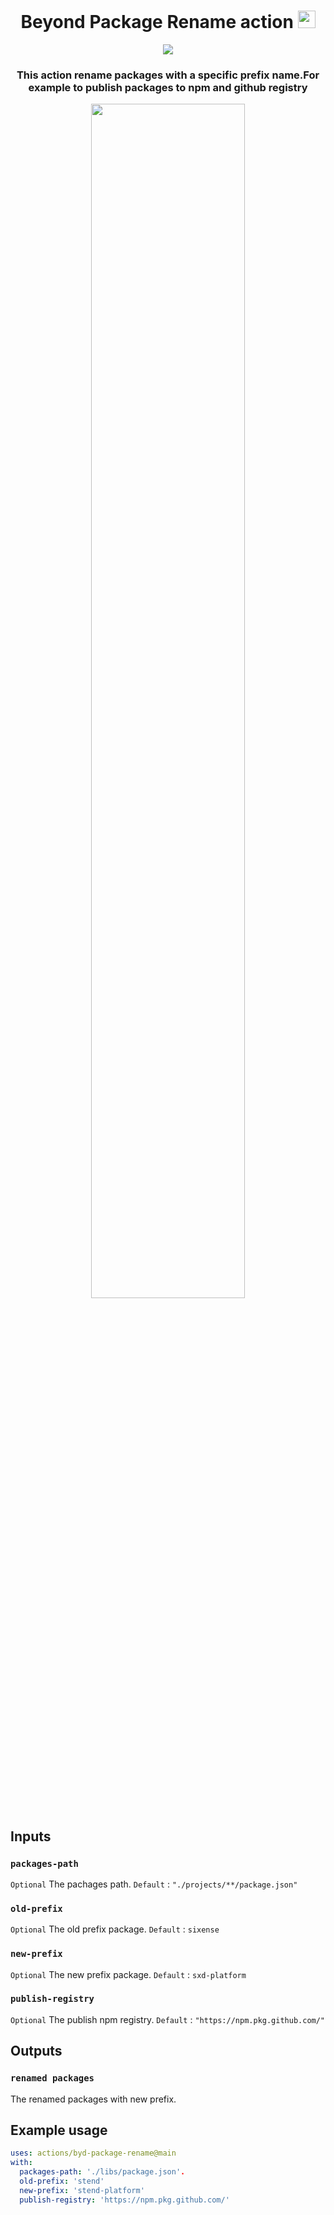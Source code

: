 <h1 align="center">Beyond Package Rename action <img style="width:28px;height:28px;" src="https://user-images.githubusercontent.com/55245802/175317613-21f8f2d1-b33e-4b34-ae50-bd6cc7f61ba8.png"></img></h1> 

<p align="center">
<img src="https://github.com/sfelli/byd-package-rename/actions/workflows/main.yml/badge.svg"></img>
<p>

<h3 align="center">This action rename packages with a specific prefix name.For example to publish packages to npm and github registry</h3>
<p align="center" >
<img style="width:70%" src="https://user-images.githubusercontent.com/55245802/175319469-c1b5855e-0d54-4d9b-bb19-0e0e76929b37.png"></img>
<p>
  
## Inputs

### `packages-path`

`Optional` The pachages path. `Default` : `"./projects/**/package.json"`

### `old-prefix`

`Optional` The old prefix package. `Default` : `sixense`

### `new-prefix` 
`Optional` The new prefix package. `Default` : `sxd-platform`
  
### `publish-registry`

`Optional` The publish npm registry. `Default` : `"https://npm.pkg.github.com/"`
  
## Outputs

### `renamed packages`

The renamed packages with new prefix.

## Example usage

```yaml
uses: actions/byd-package-rename@main
with:
  packages-path: './libs/package.json'.
  old-prefix: 'stend'
  new-prefix: 'stend-platform'
  publish-registry: 'https://npm.pkg.github.com/'

```
